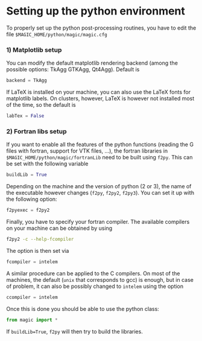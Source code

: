 # Setting up the python environment

To properly set up the python post-processing routines, you have to edit the file `$MAGIC_HOME/python/magic/magic.cfg`

### 1) Matplotlib setup

You can modify the default matplotlib rendering backend (among the possible options: TkAgg GTKAgg, Qt4Agg). Default is

```python
backend = TkAgg
```
If LaTeX is installed on your machine, you can also use the LaTeX fonts for matplotlib labels. On clusters, however, LaTeX is however not installed most of the time, so the default is

```python
labTex = False
```
### 2) Fortran libs setup

If you want to enable all the features of the python functions (reading the G files with fortran, support for VTK files, ...), the fortran libraries in `$MAGIC_HOME/python/magic/fortranLib`  need to be built using `f2py`.
This can be set with the following variable

```python
buildLib = True
```
Depending on the machine and the version of python (2 or 3), the name of the executable however changes (`f2py`, `f2py2`, `f2py3`).
You can set it up with the following option:

```python
f2pyexec = f2py2
```
Finally, you have to specify your fortran compiler. The available compilers on your machine can be obtained by using

```sh
f2py2 -c --help-fcompiler
```
The option is then set via

```python
fcompiler = intelem
````

A similar procedure can be applied to the C compilers. On most of the machines, the default (`unix` that corresponds to gcc) is enough, but in case of problem, it can also be possibly changed to `intelem` using the option

```python
ccompiler = intelem
````

Once this is done you should be able to use the python class:

```python
from magic import *
````

If `buildLib=True`, `f2py` will then try to build the libraries.
